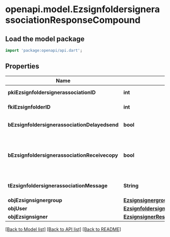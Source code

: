 # openapi.model.EzsignfoldersignerassociationResponseCompound

## Load the model package
```dart
import 'package:openapi/api.dart';
```

## Properties
Name | Type | Description | Notes
------------ | ------------- | ------------- | -------------
**pkiEzsignfoldersignerassociationID** | **int** | The unique ID of the Ezsignfoldersignerassociation | 
**fkiEzsignfolderID** | **int** | The unique ID of the Ezsignfolder | 
**bEzsignfoldersignerassociationDelayedsend** | **bool** | If this flag is true the signatory is part of a delayed send. | 
**bEzsignfoldersignerassociationReceivecopy** | **bool** | If this flag is true. The signatory will receive a copy of every signed Ezsigndocument even if it ain't required to sign the document. | 
**tEzsignfoldersignerassociationMessage** | **String** | A custom text message that will be added to the email sent. | 
**objEzsignsignergroup** | [**EzsignsignergroupResponseCompound**](EzsignsignergroupResponseCompound.md) |  | [optional] 
**objUser** | [**EzsignfoldersignerassociationResponseCompoundUser**](EzsignfoldersignerassociationResponseCompoundUser.md) |  | [optional] 
**objEzsignsigner** | [**EzsignsignerResponseCompound**](EzsignsignerResponseCompound.md) |  | [optional] 

[[Back to Model list]](../README.md#documentation-for-models) [[Back to API list]](../README.md#documentation-for-api-endpoints) [[Back to README]](../README.md)


